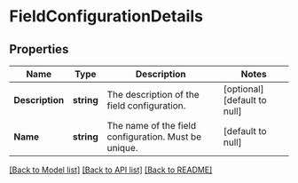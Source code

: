 # FieldConfigurationDetails

## Properties
Name | Type | Description | Notes
------------ | ------------- | ------------- | -------------
**Description** | **string** | The description of the field configuration. | [optional] [default to null]
**Name** | **string** | The name of the field configuration. Must be unique. | [default to null]

[[Back to Model list]](../README.md#documentation-for-models) [[Back to API list]](../README.md#documentation-for-api-endpoints) [[Back to README]](../README.md)

